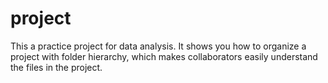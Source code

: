# project
This a practice project for data analysis. It shows you how to organize a project with folder hierarchy, which makes collaborators easily understand the files in the project.
